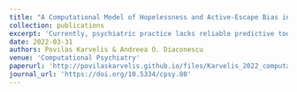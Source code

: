 ```yaml
---
title: "A Computational Model of Hopelessness and Active-Escape Bias in Suicidality"
collection: publications
excerpt: 'Currently, psychiatric practice lacks reliable predictive tools and a sufficiently detailed mechanistic understanding of suicidal thoughts and behaviors (STB) to provide timely and personalized interventions. Developing computational models of STB that integrate across behavioral, cognitive and neural levels of analysis could help better understand STB vulnerabilities and guide personalized interventions. To that end, we present a computational model based on the active inference framework. With this model, we show that several STB risk markers – hopelessness, Pavlovian bias and active-escape bias – are interrelated via the drive to maximize one’s model evidence. We propose four ways in which these effects can arise: (1) increased learning from aversive outcomes, (2) reduced belief decay in response to unexpected outcomes, (3) increased stress sensitivity and (4) reduced sense of stressor controllability. These proposals stem from considering the neurocircuits implicated in STB: how the locus coeruleus – norepinephrine (LC-NE) system together with the amygdala (Amy), the dorsal prefrontal cortex (dPFC) and the anterior cingulate cortex (ACC) mediate learning in response to acute stress and volatility as well as how the dorsal raphe nucleus – serotonin (DRN-5-HT) system together with the ventromedial prefrontal cortex (vmPFC) mediate stress reactivity based on perceived stressor controllability. We validate the model by simulating performance in an Avoid/Escape Go/No-Go task replicating recent behavioral findings. This serves as a proof of concept and provides a computational hypothesis space that can be tested empirically and be used to distinguish planful versus impulsive STB subtypes. We discuss the relevance of the proposed model for treatment response prediction, including pharmacotherapy and psychotherapy, as well as sex differences as it relates to stress reactivity and suicide risk.'
date: 2022-03-31
authors: Povilas Karvelis & Andreea O. Diaconescu 
venue: 'Computational Psychiatry'
paperurl: 'http://povilaskarvelis.github.io/files/Karvelis_2022_computational_model_suicidality.pdf'
journal_url: 'https://doi.org/10.5334/cpsy.80'
---
```


